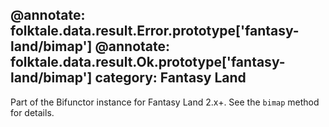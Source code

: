 @annotate: folktale.data.result.Error.prototype['fantasy-land/bimap']
@annotate: folktale.data.result.Ok.prototype['fantasy-land/bimap']
category: Fantasy Land
---

Part of the Bifunctor instance for Fantasy Land 2.x+. See the `bimap` method for details.